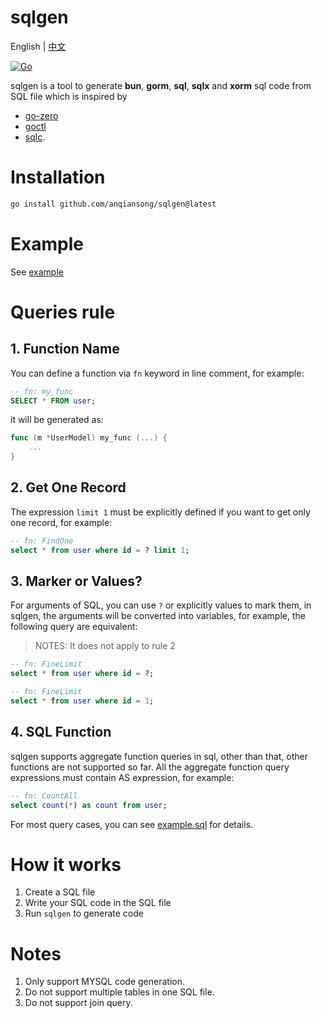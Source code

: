 # sqlgen

English | [中文](README_cn.md)

[![Go](https://github.com/anqiansong/sqlgen/actions/workflows/go.yml/badge.svg?branch=main)](https://github.com/anqiansong/sqlgen/actions/workflows/go.yml)

sqlgen is a tool to generate **bun**, **gorm**, **sql**, **sqlx** and **xorm** sql code from SQL file which is inspired by 
- [go-zero](https://github.com/zeromicro/go-zero)
- [goctl](https://github.com/zeromicro/go-zero/tree/master/tools/goctl)
- [sqlc](https://github.com/kyleconroy/sqlc).

# Installation

```bash
go install github.com/anqiansong/sqlgen@latest
```

# Example

See [example](https://github.com/anqiansong/sqlgen/tree/main/example)

# Queries rule
## 1. Function Name
You can define a function via `fn` keyword in line comment, for example:

```sql
-- fn: my_func
SELECT * FROM user;
```

it will be generated as:

```go
func (m *UserModel) my_func (...) {
    ...
}
```

## 2. Get One Record
The expression `limit 1` must be explicitly defined if you want to get only one record, for example:

```sql
-- fn: FindOne
select * from user where id = ? limit 1;
```

## 3. Marker or Values?
For arguments of SQL, you can use `?` or explicitly values to mark them, in sqlgen, the arguments will be converted into variables, for example, the following query are equivalent:

> NOTES: It does not apply to rule 2

```sql
-- fn: FineLimit
select * from user where id = ?;

-- fn: FineLimit
select * from user where id = 1;

```

## 4. SQL Function
sqlgen supports aggregate function queries in sql, other than that, other functions are not supported so far. All the aggregate function query expressions must contain AS expression, for example:

```sql
-- fn: CountAll
select count(*) as count from user;
```

For most query cases, you can see [example.sql](https://github.com/anqiansong/sqlgen/blob/main/example/example.sql) for details.

# How it works
1. Create a SQL file
2. Write your SQL code in the SQL file
3. Run `sqlgen` to generate code

# Notes
1. Only support MYSQL code generation.
3. Do not support multiple tables in one SQL file.
4. Do not support join query.